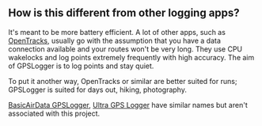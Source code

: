 ## How is this different from other logging apps?

It's meant to be more battery efficient. A lot of other apps, such as [OpenTracks](https://github.com/OpenTracksApp/OpenTracks), usually go with the assumption that you have a data connection available and your routes won't be very long. 
They use CPU wakelocks and log points extremely frequently with high accuracy. The aim of GPSLogger is to log points and stay quiet.  

To put it another way, OpenTracks or similar are better suited for runs; GPSLogger is suited for days out, hiking, photography.

[BasicAirData GPSLogger](https://play.google.com/store/apps/details?id=eu.basicairdata.graziano.gpslogger&hl=en&gl=US), [Ultra GPS Logger](https://play.google.com/store/apps/details?id=com.flashlight.lite.gps.logger&hl=en&gl=US) have similar names but aren't associated with this project. 